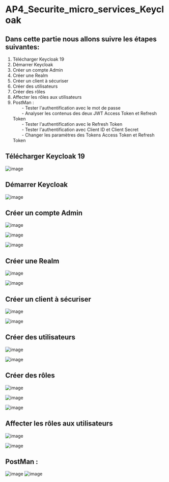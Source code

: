 # AP4_Securite_micro_services_Keycloak

## Dans cette partie nous allons suivre les étapes suivantes: 
1. Télécharger Keycloak 19<br>
2. Démarrer Keycloak<br>
3. Créer un compte Admin<br>
4. Créer une Realm<br>
5. Créer un client à sécuriser<br>
6. Créer des utilisateurs<br>
7. Créer des rôles<br>
8. Affecter les rôles aux utilisateurs<br>
9. PostMan :<br>
&ensp;&ensp;&ensp;&ensp;- Tester l'authentification avec le mot de passe<br>
&ensp;&ensp;&ensp;&ensp;- Analyser les contenus des deux JWT Access Token et Refresh Token<br>
&ensp;&ensp;&ensp;&ensp;- Tester l'authentification avec le Refresh Token<br>
&ensp;&ensp;&ensp;&ensp;- Tester l'authentification avec Client ID et Client Secret<br>
&ensp;&ensp;&ensp;&ensp;- Changer les paramètres des Tokens Access Token et Refresh Token<br>

## Télécharger Keycloak 19

![image](https://user-images.githubusercontent.com/84138772/209473277-285af1d6-2ee9-48be-842c-a0bfc27d1e37.png)

## Démarrer Keycloak

![image](https://user-images.githubusercontent.com/84138772/209473613-4ef51ff0-ba4a-4816-93e1-b1d129a0b0ac.png)


## Créer un compte Admin

![image](https://user-images.githubusercontent.com/84138772/209473638-ef484e89-4767-436a-92f9-200fa5de7e5c.png)

![image](https://user-images.githubusercontent.com/84138772/209473660-0d1c80ea-f09e-4335-879f-6450c15be26f.png)

![image](https://user-images.githubusercontent.com/84138772/209473677-9da5a33c-3545-43de-97b6-084085d7b800.png)

## Créer une Realm

![image](https://user-images.githubusercontent.com/84138772/209473708-4b168b08-3801-410b-9d4b-835e629cd222.png)

![image](https://user-images.githubusercontent.com/84138772/209473722-6c991ef0-44c8-4f8f-8d04-f7fef4301f48.png)


## Créer un client à sécuriser

![image](https://user-images.githubusercontent.com/84138772/209473740-6eb38397-ad6d-443c-b97e-3dad10ecdd7d.png)

![image](https://user-images.githubusercontent.com/84138772/209473748-791f5fae-30ed-4a70-b6b9-cf0bb82d134a.png)


## Créer des utilisateurs

![image](https://user-images.githubusercontent.com/84138772/209473771-bb4caa36-556c-455b-bcc9-8264cb3aa6f1.png)

![image](https://user-images.githubusercontent.com/84138772/209473795-e763150a-27f3-46d3-92ab-ee171cd75c9c.png)



## Créer des rôles

![image](https://user-images.githubusercontent.com/84138772/209473804-43de8b74-5062-408c-87f0-9aea3ab05300.png)

![image](https://user-images.githubusercontent.com/84138772/209473831-01bd3574-223c-4eb3-829f-905e7d3e5131.png)

![image](https://user-images.githubusercontent.com/84138772/209473836-b59205b0-8547-427c-bc3d-7c29015dcd76.png)


## Affecter les rôles aux utilisateurs

![image](https://user-images.githubusercontent.com/84138772/209473900-4c1baa03-6e4d-4ed3-a5d3-76c8d4c34796.png)

![image](https://user-images.githubusercontent.com/84138772/209473905-7839342f-0dc1-46c3-9b70-5ebbc6956bbe.png)



## PostMan : 

![image](https://user-images.githubusercontent.com/84138772/209475192-361074f3-2b22-40b2-9a10-02ff87b66467.png)
![image](https://user-images.githubusercontent.com/84138772/209475199-409a498a-ec89-468f-b4ea-4c957ed3acf6.png)




